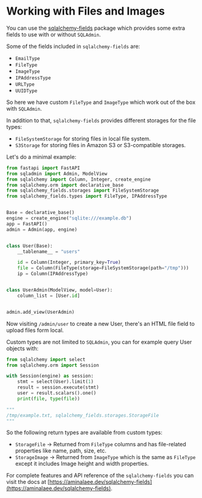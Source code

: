 # Working with Files and Images

You can use the [sqlalchemy-fields](https://github.com/aminalaee/sqlalchemy-fields) package
which provides some extra fields to use with or without `SQLAdmin`.

Some of the fields included in `sqlalchemy-fields` are:

- `EmailType`
- `FileType`
- `ImageType`
- `IPAddressType`
- `URLType`
- `UUIDType`

So here we have custom `FileType` and `ImageType` which work out of the box with `SQLAdmin`.

In addition to that, `sqlalchemy-fields` provides different storages for the file types:

- `FileSystemStorage` for storing files in local file system.
- `S3Storage` for storing files in Amazon S3 or S3-compatible storages.

Let's do a minimal example:

```python
from fastapi import FastAPI
from sqladmin import Admin, ModelView
from sqlalchemy import Column, Integer, create_engine
from sqlalchemy.orm import declarative_base
from sqlalchemy_fields.storages import FileSystemStorage
from sqlalchemy_fields.types import FileType, IPAddressType


Base = declarative_base()
engine = create_engine("sqlite:///example.db")
app = FastAPI()
admin = Admin(app, engine)


class User(Base):
    __tablename__ = "users"

    id = Column(Integer, primary_key=True)    
    file = Column(FileType(storage=FileSystemStorage(path="/tmp")))
    ip = Column(IPAddressType)


class UserAdmin(ModelView, model=User):
    column_list = [User.id]


admin.add_view(UserAdmin)
```

Now visiting `/admin/user` to create a new User,
there's an HTML file field to upload files form local.

Custom types are not limited to `SQLAdmin`, you can for example query User objects with:

```python
from sqlalchemy import select
from sqlalchemy.orm import Session

with Session(engine) as session:
    stmt = select(User).limit(1)
    result = session.execute(stmt)
    user = result.scalars().one()
    print(file, type(file))

"""
/tmp/example.txt, sqlalchemy_fields.storages.StorageFile
"""
```

So the following return types are available from custom types:

- `StorageFile` -> Returned from `FileType` columns and has file-related properties like name, path, size, etc.
- `StorageImage` -> Returned from `ImageType` which is the same as `FileType` except it includes Image height and width properties.

For complete features and API reference of the `sqlalchemy-fields` you can visit the docs at [https://aminalaee.dev/sqlalchemy-fields](https://aminalaee.dev/sqlalchemy-fields).

